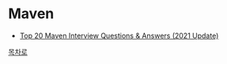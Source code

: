# Maven
* [Top 20 Maven Interview Questions & Answers (2021 Update)](https://github.com/smpark1020/tech-interview/tree/master/Maven/Top%2020%20Maven%20Interview%20Questions%20%26%20Answers%20(2021%20Update)#top-20-maven-interview-questions--answers-2021-update)

[목차로](https://github.com/smpark1020/tech-interview#%EB%AA%A9%EC%B0%A8)
